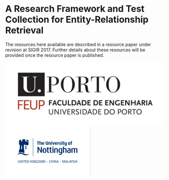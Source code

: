 # A Research Framework and Test Collection for Entity-Relationship Retrieval




The resources here available are described in a resource paper under revision at SIGIR 2017. Further details about these resources will be provided once the resource paper is published.

















![Thumbnail of porto](university-of-porto.png)   ![Thumbnail of notttingham](university-of-nottingham.png)
